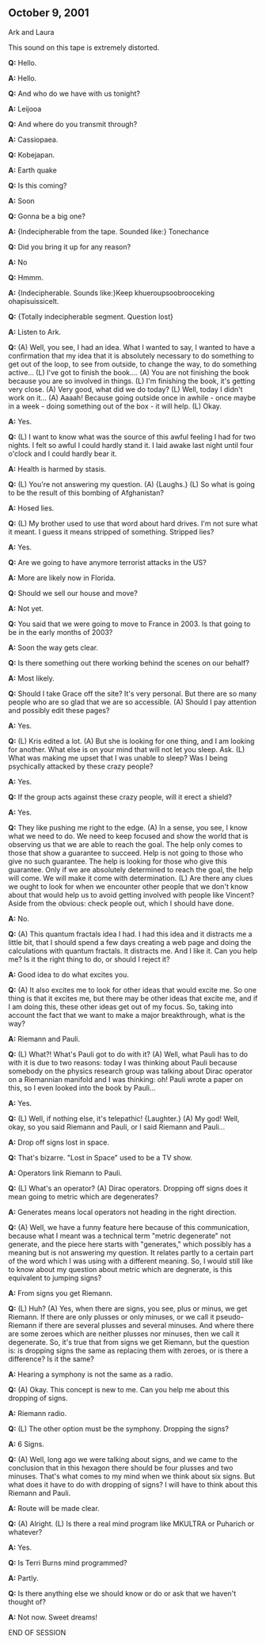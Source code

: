 ## October 9, 2001
Ark and Laura

This sound on this tape is extremely distorted.

**Q:** Hello.

**A:** Hello.

**Q:** And who do we have with us tonight?

**A:** Leijooa

**Q:** And where do you transmit through?

**A:** Cassiopaea.

**Q:** Kobejapan.

**A:** Earth quake

**Q:** Is this coming?

**A:** Soon

**Q:** Gonna be a big one?

**A:** {Indecipherable from the tape. Sounded like:} Tonechance

**Q:** Did you bring it up for any reason?

**A:** No

**Q:** Hmmm.

**A:** {Indecipherable. Sounds like:}Keep khueroupsoobrooceking ohapisuissicelt.

**Q:** {Totally indecipherable segment. Question lost}

**A:** Listen to Ark.

**Q:** (A) Well, you see, I had an idea. What I wanted to say, I wanted to have a confirmation that my idea that it is absolutely necessary to do something to get out of the loop, to see from outside, to change the way, to do something active... (L) I've got to finish the book.... (A) You are not finishing the book because you are so involved in things. (L) I'm finishing the book, it's getting very close. (A) Very good, what did we do today? (L) Well, today I didn't work on it... (A) Aaaah! Because going outside once in awhile - once maybe in a week - doing something out of the box - it will help. (L) Okay.

**A:** Yes.

**Q:** (L) I want to know what was the source of this awful feeling I had for two nights. I felt so awful I could hardly stand it. I laid awake last night until four o'clock and I could hardly bear it.

**A:** Health is harmed by stasis.

**Q:** (L) You're not answering my question. (A) {Laughs.} (L) So what is going to be the result of this bombing of Afghanistan?

**A:** Hosed lies.

**Q:** (L) My brother used to use that word about hard drives. I'm not sure what it meant. I guess it means stripped of something. Stripped lies?

**A:** Yes.

**Q:** Are we going to have anymore terrorist attacks in the US?

**A:** More are likely now in Florida.

**Q:** Should we sell our house and move?

**A:** Not yet.

**Q:** You said that we were going to move to France in 2003. Is that going to be in the early months of 2003?

**A:** Soon the way gets clear.

**Q:** Is there something out there working behind the scenes on our behalf?

**A:** Most likely.

**Q:** Should I take Grace off the site? It's very personal. But there are so many people who are so glad that we are so accessible. (A) Should I pay attention and possibly edit these pages?

**A:** Yes.

**Q:** (L) Kris edited a lot. (A) But she is looking for one thing, and I am looking for another. What else is on your mind that will not let you sleep. Ask. (L) What was making me upset that I was unable to sleep? Was I being psychically attacked by these crazy people?

**A:** Yes.

**Q:** If the group acts against these crazy people, will it erect a shield?

**A:** Yes.

**Q:** They like pushing me right to the edge. (A) In a sense, you see, I know what we need to do. We need to keep focused and show the world that is observing us that we are able to reach the goal. The help only comes to those that show a guarantee to succeed. Help is not going to those who give no such guarantee. The help is looking for those who give this guarantee. Only if we are absolutely determined to reach the goal, the help will come. We will make it come with determination. (L) Are there any clues we ought to look for when we encounter other people that we don't know about that would help us to avoid getting involved with people like Vincent? Aside from the obvious: check people out, which I should have done.

**A:** No.

**Q:** (A) This quantum fractals idea I had. I had this idea and it distracts me a little bit, that I should spend a few days creating a web page and doing the calculations with quantum fractals. It distracts me. And I like it. Can you help me? Is it the right thing to do, or should I reject it?

**A:** Good idea to do what excites you.

**Q:** (A) It also excites me to look for other ideas that would excite me. So one thing is that it excites me, but there may be other ideas that excite me, and if I am doing this, these other ideas get out of my focus. So, taking into account the fact that we want to make a major breakthrough, what is the way?

**A:** Riemann and Pauli.

**Q:** (L) What?! What's Pauli got to do with it? (A) Well, what Pauli has to do with it is due to two reasons: today I was thinking about Pauli because somebody on the physics research group was talking about Dirac operator on a Riemannian manifold and I was thinking: oh! Pauli wrote a paper on this, so I even looked into the book by Pauli...

**A:** Yes.

**Q:** (L) Well, if nothing else, it's telepathic! {Laughter.} (A) My god! Well, okay, so you said Riemann and Pauli, or I said Riemann and Pauli...

**A:** Drop off signs lost in space.

**Q:** That's bizarre. "Lost in Space" used to be a TV show.

**A:** Operators link Riemann to Pauli.

**Q:** (L) What's an operator? (A) Dirac operators. Dropping off signs does it mean going to metric which are degenerates?

**A:** Generates means local operators not heading in the right direction.

**Q:** (A) Well, we have a funny feature here because of this communication, because what I meant was a technical term "metric degenerate" not generate, and the piece here starts with "generates," which possibly has a meaning but is not answering my question. It relates partly to a certain part of the word which I was using with a different meaning. So, I would still like to know about my question about metric which are degnerate, is this equivalent to jumping signs?

**A:** From signs you get Riemann.

**Q:** (L) Huh? (A) Yes, when there are signs, you see, plus or minus, we get Riemann. If there are only plusses or only minuses, or we call it pseudo-Riemann if there are several plusses and several minuses. And where there are some zeroes which are neither plusses nor minuses, then we call it degenerate. So, it's true that from signs we get Riemann, but the question is: is dropping signs the same as replacing them with zeroes, or is there a difference? Is it the same?

**A:** Hearing a symphony is not the same as a radio.

**Q:** (A) Okay. This concept is new to me. Can you help me about this dropping of signs.

**A:** Riemann radio.

**Q:** (L) The other option must be the symphony. Dropping the signs?

**A:** 6 Signs.

**Q:** (A) Well, long ago we were talking about signs, and we came to the conclusion that in this hexagon there should be four plusses and two minuses. That's what comes to my mind when we think about six signs. But what does it have to do with dropping of signs? I will have to think about this Riemann and Pauli.

**A:** Route will be made clear.

**Q:** (A) Alright. (L) Is there a real mind program like MKULTRA or Puharich or whatever?

**A:** Yes.

**Q:** Is Terri Burns mind programmed?

**A:** Partly.

**Q:** Is there anything else we should know or do or ask that we haven't thought of?

**A:** Not now. Sweet dreams!

END OF SESSION

